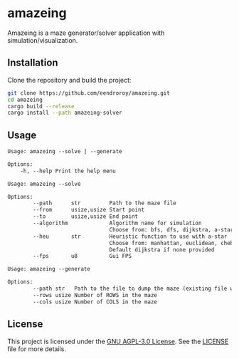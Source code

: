 # amazeing

Amazeing is a maze generator/solver application with simulation/visualization.

## Installation

Clone the repository and build the project:

```sh
git clone https://github.com/eendroroy/amazeing.git
cd amazeing
cargo build --release
cargo install --path amazeing-solver
```

## Usage

```txt
Usage: amazeing --solve | --generate

Options:
    -h, --help Print the help menu

Usage: amazeing --solve

Options:
        --path      str         Path to the maze file
        --from      usize,usize Start point
        --to        usize,usize End point
        --algorithm             Algorithm name for simulation
                                Choose from: bfs, dfs, dijkstra, a-star
        --heu       str         Heuristic function to use with a-star
                                Choose from: manhattan, euclidean, chebyshev, octile, dijkstra
                                Default dijkstra if none provided
        --fps       u8          Gui FPS

Usage: amazeing --generate

Options:
        --path str   Path to the file to dump the maze (existing file will preload the data)
        --rows usize Number of ROWS in the maze
        --cols usize Number of COLS in the maze
```

## License

This project is licensed under the [GNU AGPL-3.0 License](https://www.gnu.org/licenses/agpl-3.0.html). See
the [LICENSE](./LICENSE) file for more details.

